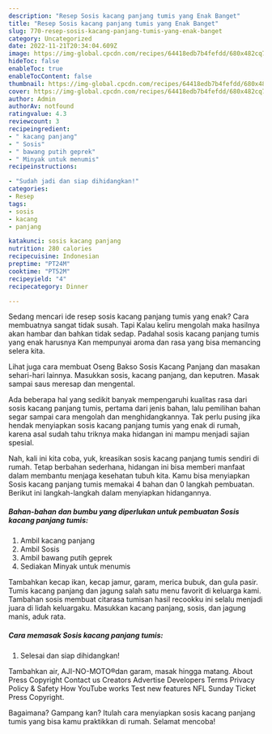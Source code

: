 ```yaml
---
description: "Resep Sosis kacang panjang tumis yang Enak Banget"
title: "Resep Sosis kacang panjang tumis yang Enak Banget"
slug: 770-resep-sosis-kacang-panjang-tumis-yang-enak-banget
category: Uncategorized
date: 2022-11-21T20:34:04.609Z
image: https://img-global.cpcdn.com/recipes/64418edb7b4fefdd/680x482cq70/sosis-kacang-panjang-tumis-foto-resep-utama.jpg
hideToc: false
enableToc: true
enableTocContent: false
thumbnail: https://img-global.cpcdn.com/recipes/64418edb7b4fefdd/680x482cq70/sosis-kacang-panjang-tumis-foto-resep-utama.jpg
cover: https://img-global.cpcdn.com/recipes/64418edb7b4fefdd/680x482cq70/sosis-kacang-panjang-tumis-foto-resep-utama.jpg
author: Admin
authorAv: notfound
ratingvalue: 4.3
reviewcount: 3
recipeingredient:
- " kacang panjang"
- " Sosis"
- " bawang putih geprek"
- " Minyak untuk menumis"
recipeinstructions:

- "Sudah jadi dan siap dihidangkan!"
categories:
- Resep
tags:
- sosis
- kacang
- panjang

katakunci: sosis kacang panjang 
nutrition: 280 calories
recipecuisine: Indonesian
preptime: "PT24M"
cooktime: "PT52M"
recipeyield: "4"
recipecategory: Dinner

---
```



Sedang mencari ide resep sosis kacang panjang tumis yang enak? Cara membuatnya sangat tidak susah. Tapi Kalau keliru mengolah maka hasilnya akan hambar dan bahkan tidak sedap. Padahal sosis kacang panjang tumis yang enak harusnya Kan mempunyai aroma dan rasa yang bisa memancing selera kita.


Lihat juga cara membuat Oseng Bakso Sosis Kacang Panjang dan masakan sehari-hari lainnya. Masukkan sosis, kacang panjang, dan keputren. Masak sampai saus meresap dan mengental.

Ada beberapa hal yang sedikit banyak mempengaruhi kualitas rasa dari sosis kacang panjang tumis, pertama dari jenis bahan, lalu pemilihan bahan segar sampai cara mengolah dan menghidangkannya. Tak perlu pusing jika hendak menyiapkan sosis kacang panjang tumis yang enak di rumah, karena asal sudah tahu triknya maka hidangan ini mampu menjadi sajian spesial.


Nah, kali ini kita coba, yuk, kreasikan sosis kacang panjang tumis sendiri di rumah. Tetap berbahan sederhana, hidangan ini bisa memberi manfaat dalam membantu menjaga kesehatan tubuh kita. Kamu bisa menyiapkan Sosis kacang panjang tumis memakai 4 bahan dan 0 langkah pembuatan. Berikut ini langkah-langkah dalam menyiapkan hidangannya.

<!--inarticleads1-->

##### Bahan-bahan dan bumbu yang diperlukan untuk pembuatan Sosis kacang panjang tumis:

1. Ambil  kacang panjang
1. Ambil  Sosis
1. Ambil  bawang putih geprek
1. Sediakan  Minyak untuk menumis


Tambahkan kecap ikan, kecap jamur, garam, merica bubuk, dan gula pasir. Tumis kacang panjang dan jagung salah satu menu favorit di keluarga kami. Tambahan sosis membuat citarasa tumisan hasil recookku ini selalu menjadi juara di lidah keluargaku. Masukkan kacang panjang, sosis, dan jagung manis, aduk rata. 

<!--inarticleads2-->

##### Cara memasak Sosis kacang panjang tumis:


1. Selesai dan siap dihidangkan!

Tambahkan air, AJI-NO-MOTO®dan garam, masak hingga matang. About Press Copyright Contact us Creators Advertise Developers Terms Privacy Policy &amp; Safety How YouTube works Test new features NFL Sunday Ticket Press Copyright. 

Bagaimana? Gampang kan? Itulah cara menyiapkan sosis kacang panjang tumis yang bisa kamu praktikkan di rumah. Selamat mencoba!
